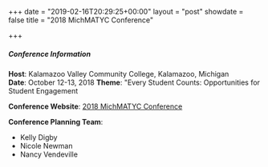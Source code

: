+++
date = "2019-02-16T20:29:25+00:00"
layout = "post"
showdate = false
title = "2018 MichMATYC Conference"

+++
##### Conference Information

**Host**: Kalamazoo Valley Community College, Kalamazoo, Michigan<br/>
**Date**: October 12-13, 2018
**Theme**: "Every Student Counts: Opportunities for Student Engagement

**Conference Website**: [2018 MichMATYC Conference](https://sites.google.com/view/michmatyc2018/home)

**Conference Planning Team**:

* Kelly Digby
* Nicole Newman
* Nancy Vendeville
